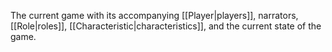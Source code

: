The current game with its accompanying [[Player|players]], narrators, [[Role|roles]], [[Characteristic|characteristics]], and the current state of the game.